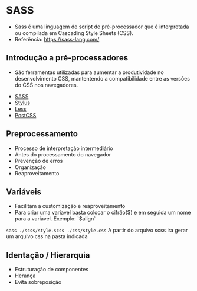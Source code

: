 # SASS 
- Sass é uma linguagem de script de pré-processador que é interpretada ou compilada em Cascading Style Sheets (CSS). 
- Referência: https://sass-lang.com/
  
## Introdução a pré-processadores
- São ferramentas utilizadas para aumentar a produtividade no desenvolvimento CSS, mantentendo a compatibilidade entre as versões do CSS nos navegadores.

* [SASS](https://sass-lang.com/)
* [Stylus](https://stylus-lang.com/)
* [Less](https://lesscss.org/)
* [PostCSS](https://postcss.org/)

## Preprocessamento
- Processo de interpretação intermediário
- Antes do processamento do navegador
- Prevenção de erros
- Organização
- Reaproveitamento

## Variáveis
- Facilitam a customização e reaproveitamento
- Para criar uma variavel basta colocar o cifrão($) e em seguida um nome para a variavel. Exemplo: `$align`

`sass ./scss/style.scss ./css/style.css` A partir do arquivo scss ira gerar um arquivo css na pasta indicada

## Identação / Hierarquia
- Estruturação de componentes
- Herança
- Evita sobreposição
